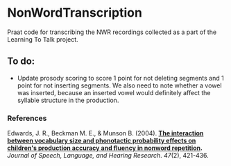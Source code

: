 NonWordTranscription
====================

Praat code for transcribing the NWR recordings collected as a part of the Learning To Talk project.

To do:
------

* Update prosody scoring to score 1 point for not deleting segments and 1 point for not inserting segments. We also need to note whether a vowel was inserted, because an inserted vowel would definitely affect the syllable structure in the production.

### References

Edwards, J. R., Beckman M. E., & Munson B. (2004). **[The interaction between vocabulary size and phonotactic probability effects on children's production accuracy and fluency in nonword repetition](http://www.ncbi.nlm.nih.gov/pubmed?term=15157141).** _Journal of Speech, Language, and Hearing Research_. _47_(2), 421-436.
